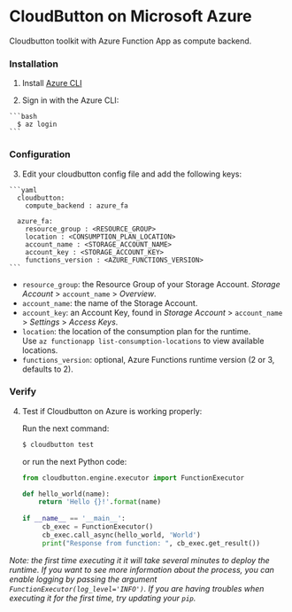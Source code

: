 # CloudButton on Microsoft Azure

Cloudbutton toolkit with Azure Function App as compute backend.

### Installation

  1. Install [Azure CLI](https://docs.microsoft.com/en-us/cli/azure/install-azure-cli?view=azure-cli-latest)
  
  2. Sign in with the Azure CLI:
  
    ```bash
      $ az login
    ```

### Configuration

  3. Edit your cloudbutton config file and add the following keys:

    ```yaml
      cloudbutton:
        compute_backend : azure_fa
    
      azure_fa:
        resource_group : <RESOURCE_GROUP>
        location : <CONSUMPTION_PLAN_LOCATION>
        account_name : <STORAGE_ACCOUNT_NAME>
        account_key : <STORAGE_ACCOUNT_KEY>
        functions_version : <AZURE_FUNCTIONS_VERSION>
    ```
   - `resource_group`: the Resource Group of your Storage Account. *Storage Account* > `account_name` > *Overview*.
   - `account_name`: the name of the Storage Account.
   - `account_key`: an Account Key, found in *Storage Account* > `account_name` > *Settings* > *Access Keys*.
   - `location`: the location of the consumption plan for the runtime. \
      Use `az functionapp list-consumption-locations` to view available locations.
   - `functions_version`: optional, Azure Functions runtime version (2 or 3, defaults to 2).
      

### Verify

4. Test if Cloudbutton on Azure is working properly:

   Run the next command:
   
   ```bash
   $ cloudbutton test
   ```
   
   or run the next Python code:
   
   ```python
   from cloudbutton.engine.executor import FunctionExecutor
   
   def hello_world(name):
       return 'Hello {}!'.format(name)
    
   if __name__ == '__main__':
        cb_exec = FunctionExecutor()
        cb_exec.call_async(hello_world, 'World')
        print("Response from function: ", cb_exec.get_result())
   ```

  
*Note: the first time executing it it will take several minutes to deploy the runtime. If you want to see more information about the process, you can enable logging by passing the argument `FunctionExecutor(log_level='INFO')`. If you are having troubles when executing it for the first time, try updating your ```pip```.*
